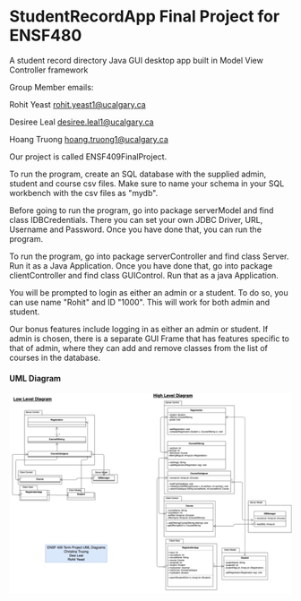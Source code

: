 # StudentRecordApp Final Project for ENSF480
A student record directory Java GUI desktop app built in Model View Controller framework

Group Member emails:

Rohit Yeast
rohit.yeast1@ucalgary.ca

Desiree Leal
desiree.leal1@ucalgary.ca

Hoang Truong
hoang.truong1@ucalgary.ca

Our project is called ENSF409FinalProject.

To run the program, create an SQL database with the supplied admin, student and course csv files.  Make sure to name your schema in your SQL workbench with the csv files as "mydb". 

Before going to run the program, go into package serverModel and find class IDBCredentials. There you can set your own JDBC Driver, URL, Username and Password. Once you have done that, you can run the program.

To run the program, go into package serverController and find class Server. Run it as a Java Application. Once you have done that, go into package clientController and find class GUIControl. Run that as a java Application. 

You will be prompted to login as either an admin or a student. To do so, you can use name "Rohit" and ID "1000". This will work for both admin and student.

Our bonus features include logging in as either an admin or student. If admin is chosen, there is a separate GUI Frame that has features specific to that of admin, where they can add and remove classes from the list of courses in the database.

#### UML Diagram
![alt text](https://github.com/xtinatruong/StudentRecordApp/blob/main/FinalProject%20UML.drawio.png)
